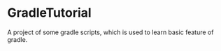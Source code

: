 # GradleTutorial

A project of some gradle scripts, which is used to learn basic feature of gradle. 
